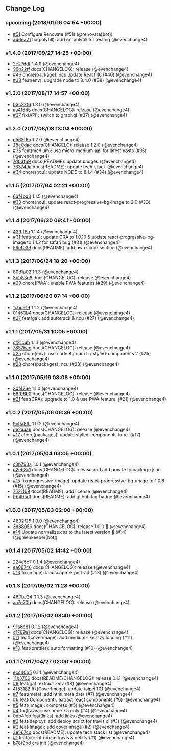 ## Change Log

### upcoming (2018/01/16 04:54 +00:00)

* [#51](https://github.com/evenchange4/michaelhsu.tw/pull/51) Configure Renovate (#51) (@renovate[bot])
* [a4dea21](https://github.com/evenchange4/michaelhsu.tw/commit/a4dea21d8f7034b520dd8f7d49f1f8d243a65ccc) fix(polyfill): add raf polyfill for testing (@evenchange4)

### v1.4.0 (2017/09/27 14:25 +00:00)

* [2e27ddf](https://github.com/evenchange4/michaelhsu.tw/commit/2e27ddf0363f3415abc8cc93154ff85c02b8a5b0) 1.4.0 (@evenchange4)
* [96b22ff](https://github.com/evenchange4/michaelhsu.tw/commit/96b22ffccee597d907ff589af13b10c9feb512e7) docs(CHANGELOG): release (@evenchange4)
* [#46](https://github.com/evenchange4/michaelhsu.tw/pull/46) chore(package): ncu update React 16 (#46) (@evenchange4)
* [#38](https://github.com/evenchange4/michaelhsu.tw/pull/38) feat(env): upgrade node to 8.4.0 (#38) (@evenchange4)

### v1.3.0 (2017/08/17 14:57 +00:00)

* [03c22f6](https://github.com/evenchange4/michaelhsu.tw/commit/03c22f68834e9d2f5f2074951c22e72002daf25c) 1.3.0 (@evenchange4)
* [aa4f545](https://github.com/evenchange4/michaelhsu.tw/commit/aa4f545641de3424d565dbd15a3d96aad9fd67b4) docs(CHANGELOG): release (@evenchange4)
* [#37](https://github.com/evenchange4/michaelhsu.tw/pull/37) fix(API): switch to graphql (#37) (@evenchange4)

### v1.2.0 (2017/08/08 13:04 +00:00)

* [d563f6b](https://github.com/evenchange4/michaelhsu.tw/commit/d563f6b5471ec8bde491357b263b10c9039eed9f) 1.2.0 (@evenchange4)
* [28e0dac](https://github.com/evenchange4/michaelhsu.tw/commit/28e0dac7d03db1225ff0cefcf527154a3654456f) docs(CHANGELO): release 1.2.0 (@evenchange4)
* [#35](https://github.com/evenchange4/michaelhsu.tw/pull/35) feat(medium): use micro-medium-api for latest posts (#35) (@evenchange4)
* [7d03f69](https://github.com/evenchange4/michaelhsu.tw/commit/7d03f693b429f0e2301ca5bc607531a74229570d) docs(README): update badges (@evenchange4)
* [733749a](https://github.com/evenchange4/michaelhsu.tw/commit/733749ae936f49198429853e2b863af32f80787f) docs(README): update tech-stack (@evenchange4)
* [#34](https://github.com/evenchange4/michaelhsu.tw/pull/34) chore(ncu): update NODE to 8.1.4 (#34) (@evenchange4)

### v1.1.5 (2017/07/04 02:21 +00:00)

* [63f4bd8](https://github.com/evenchange4/michaelhsu.tw/commit/63f4bd8c2396afdd96e9ef0c4fac8480ef8ecf9f) 1.1.5 (@evenchange4)
* [#33](https://github.com/evenchange4/michaelhsu.tw/pull/33) chore(ncu): update react-progressive-bg-image to 2.0 (#33) (@evenchange4)

### v1.1.4 (2017/06/30 09:41 +00:00)

* [439ff8a](https://github.com/evenchange4/michaelhsu.tw/commit/439ff8ad76407104daa75be5dfa777460cbe27fb) 1.1.4 (@evenchange4)
* [#31](https://github.com/evenchange4/michaelhsu.tw/pull/31) feat(ncu): update CRA to 1.0.10 & update react-progressive-bg-image to 1.1.2 for safari bug (#31) (@evenchange4)
* [56ef039](https://github.com/evenchange4/michaelhsu.tw/commit/56ef03919298066d3727a46a81aa96d3ade95bc4) docs(README): add pwa score section (@evenchange4)

### v1.1.3 (2017/06/24 18:20 +00:00)

* [80d1a02](https://github.com/evenchange4/michaelhsu.tw/commit/80d1a02556de935abf064162f05dbc28340bd470) 1.1.3 (@evenchange4)
* [3bb83d6](https://github.com/evenchange4/michaelhsu.tw/commit/3bb83d68cbcd2971e5ddc07b0b182b941911009d) docs(CHANGELOG): release (@evenchange4)
* [#29](https://github.com/evenchange4/michaelhsu.tw/pull/29) chore(PWA): enable PWA features (#29) (@evenchange4)

### v1.1.2 (2017/06/20 07:14 +00:00)

* [1cbc919](https://github.com/evenchange4/michaelhsu.tw/commit/1cbc919507ba66115c60e2ae02111178d8425df1) 1.1.2 (@evenchange4)
* [01453b4](https://github.com/evenchange4/michaelhsu.tw/commit/01453b4a8e376bd860238010824714e935d6a4cc) docs(CHANGELOG): release (@evenchange4)
* [#27](https://github.com/evenchange4/michaelhsu.tw/pull/27) feat(ga): add autotrack & ncu (#27) (@evenchange4)

### v1.1.1 (2017/05/31 10:05 +00:00)

* [cf31c6b](https://github.com/evenchange4/michaelhsu.tw/commit/cf31c6b67fc1050d3672e67192554b988e891c0c) 1.1.1 (@evenchange4)
* [7857bcd](https://github.com/evenchange4/michaelhsu.tw/commit/7857bcd3d3ecd4890cfac8ed087d1b46a0aad6f6) docs(CHANGELOG): release (@evenchange4)
* [#25](https://github.com/evenchange4/michaelhsu.tw/pull/25) chore(env): use node 8 / npm 5 / styled-components 2 (#25) (@evenchange4)
* [#23](https://github.com/evenchange4/michaelhsu.tw/pull/23) chore(packages): ncu (#23) (@evenchange4)

### v1.1.0 (2017/05/19 08:08 +00:00)

* [20f476e](https://github.com/evenchange4/michaelhsu.tw/commit/20f476eda139feb83bd049ef2629479114d01664) 1.1.0 (@evenchange4)
* [68f06b0](https://github.com/evenchange4/michaelhsu.tw/commit/68f06b04d5ef985f2f9343eb1fa62d0ac234a494) docs(CHANGELOG): release (@evenchange4)
* [#21](https://github.com/evenchange4/michaelhsu.tw/pull/21) feat(CRA): upgrade to 1.0 & use PWA feature. (#21) (@evenchange4)

### v1.0.2 (2017/05/06 06:36 +00:00)

* [9c9a86f](https://github.com/evenchange4/michaelhsu.tw/commit/9c9a86fcf30146207fed0f7b3c870917aee16663) 1.0.2 (@evenchange4)
* [de2aaa9](https://github.com/evenchange4/michaelhsu.tw/commit/de2aaa94aa71bff925341577422753f6c32a077a) docs(CHANGELOG): release (@evenchange4)
* [#17](https://github.com/evenchange4/michaelhsu.tw/pull/17) chore(packages): update styled-components to rc. (#17) (@evenchange4)

### v1.0.1 (2017/05/04 03:05 +00:00)

* [c3b793a](https://github.com/evenchange4/michaelhsu.tw/commit/c3b793aa20a94ccbdb356ce0478422a0932b2d33) 1.0.1 (@evenchange4)
* [d2eb8c1](https://github.com/evenchange4/michaelhsu.tw/commit/d2eb8c161b262e0bec0246f481ef5e7fefce7991) docs(CHANGELOG): release and add private to package.json (@evenchange4)
* [#15](https://github.com/evenchange4/michaelhsu.tw/pull/15) fix(progressive-image): update react-progressive-bg-image to 1.0.6 (#15) (@evenchange4)
* [7521169](https://github.com/evenchange4/michaelhsu.tw/commit/75211693f24ad49feef20ff9ca873371a72496ae) docs(README): add license (@evenchange4)
* [0b495df](https://github.com/evenchange4/michaelhsu.tw/commit/0b495df72cd97740345967c5d91babe0b9f07f10) docs(README): add github tag badge (@evenchange4)

### v1.0.0 (2017/05/03 02:00 +00:00)

* [4892f25](https://github.com/evenchange4/michaelhsu.tw/commit/4892f256ad205b9244953f96a4912062022bcb55) 1.0.0 (@evenchange4)
* [3d88059](https://github.com/evenchange4/michaelhsu.tw/commit/3d88059159a507ef2f506b51ba5c10157baebb7f) docs(CHANGELOG): release 1.0.0 🎉 (@evenchange4)
* [#14](https://github.com/evenchange4/michaelhsu.tw/pull/14) Update normalize.css to the latest version 🚀 (#14) (@greenkeeper[bot])

### v0.1.4 (2017/05/02 14:42 +00:00)

* [224e5c7](https://github.com/evenchange4/michaelhsu.tw/commit/224e5c7f5277bae35183cf8a93b5aa19ad230d4b) 0.1.4 (@evenchange4)
* [ea06746](https://github.com/evenchange4/michaelhsu.tw/commit/ea06746e17ace1d8b0283ff542f432682d6b01d0) docs(CHANGELOG): release (@evenchange4)
* [#13](https://github.com/evenchange4/michaelhsu.tw/pull/13) fix(image): landscape => portrait (#13) (@evenchange4)

### v0.1.3 (2017/05/02 11:28 +00:00)

* [463bc24](https://github.com/evenchange4/michaelhsu.tw/commit/463bc24a7622fdca0b0eceda75e74c4935aa3dfa) 0.1.3 (@evenchange4)
* [aa7e70b](https://github.com/evenchange4/michaelhsu.tw/commit/aa7e70bf6c3031ddd35d791a0634b1bf7e6bf804) docs(CHANGELOG): release (@evenchange4)

### v0.1.2 (2017/05/02 08:40 +00:00)

* [91a6c81](https://github.com/evenchange4/michaelhsu.tw/commit/91a6c819f70a40bf4de61c430f9da6ca923c6ff2) 0.1.2 (@evenchange4)
* [d1789a1](https://github.com/evenchange4/michaelhsu.tw/commit/d1789a147f5a78b8f207b48a4369381886fd0895) docs(CHANGELOG): release (@evenchange4)
* [#11](https://github.com/evenchange4/michaelhsu.tw/pull/11) feat(coverimage): add medium-like lazy loading (#11) (@evenchange4)
* [#10](https://github.com/evenchange4/michaelhsu.tw/pull/10) feat(prettier): auto formatting (#10) (@evenchange4)

### v0.1.1 (2017/04/27 02:00 +00:00)

* [ecc40b5](https://github.com/evenchange4/michaelhsu.tw/commit/ecc40b5ec2658f6404588f402ce20f007ed367d6) 0.1.1 (@evenchange4)
* [11b3706](https://github.com/evenchange4/michaelhsu.tw/commit/11b37063177f0b4dd57b702b204d3cca2cd0f4df) docs(README/CHANGELOG): release 0.1.1 (@evenchange4)
* [#8](https://github.com/evenchange4/michaelhsu.tw/pull/8) feat(ga): extract .env (#8) (@evenchange4)
* [4f53182](https://github.com/evenchange4/michaelhsu.tw/commit/4f531827396ab1a194f02dd3672560a4915ea587) fix(CoverImage): update taipei 101 (@evenchange4)
* [#7](https://github.com/evenchange4/michaelhsu.tw/pull/7) feat(meta): add html meta data (#7) (@evenchange4)
* [#6](https://github.com/evenchange4/michaelhsu.tw/pull/6) feat(Component): extract react components (#6) (@evenchange4)
* [#5](https://github.com/evenchange4/michaelhsu.tw/pull/5) feat(image): compress (#5) (@evenchange4)
* [#4](https://github.com/evenchange4/michaelhsu.tw/pull/4) fix(travis): use node 7.5 only (#4) (@evenchange4)
* [0db4feb](https://github.com/evenchange4/michaelhsu.tw/commit/0db4feb47a35f32692fbaf33c016306681dcab9f) feat(links): add links (@evenchange4)
* [#3](https://github.com/evenchange4/michaelhsu.tw/pull/3) feat(deploy): add deploy script for travis ci (#3) (@evenchange4)
* [#2](https://github.com/evenchange4/michaelhsu.tw/pull/2) feat(Image): add cover image (#2) (@evenchange4)
* [3e567cd](https://github.com/evenchange4/michaelhsu.tw/commit/3e567cd7cfb9401803861e197a488057161120c7) docs(README): update tech stack list (@evenchange4)
* [#1](https://github.com/evenchange4/michaelhsu.tw/pull/1) feat(ci): introduce travis & netlify (#1) (@evenchange4)
* [b78f9bd](https://github.com/evenchange4/michaelhsu.tw/commit/b78f9bd7f49b17cf11af001fa52a78843d55445b) cra init (@evenchange4)
